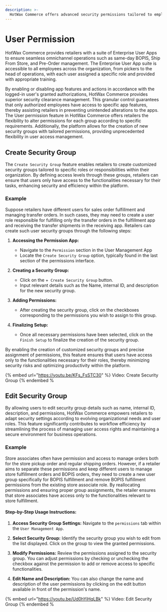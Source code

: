 ```yaml
---
description: >-
  HotWax Commerce offers advanced security permissions tailored to employee roles, ensuring operational integrity and preventing unauthorized actions across all Enterprise User Apps.
---
```


# User Permission

HotWax Commerce provides retailers with a suite of Enterprise User Apps to ensure seamless omnichannel operations such as same-day BOPIS, Ship From Store, and Pre-Order management. The Enterprise User App suite is accessible to all employees across the organization, from pickers to the head of operations, with each user assigned a specific role and provided with appropriate training.

By enabling or disabling app features and actions in accordance with the logged-in user's granted authorizations, HotWax Commerce provides superior security clearance management. This granular control guarantees that only authorized employees have access to specific app features, thereby assisting retailers in preventing unintended alterations to the apps. The User permission feature in HotWax Commerce offers retailers the flexibility to alter permissions for each group according to specific requirements. Additionally, the platform allows for the creation of new security groups with tailored permissions, providing unprecedented flexibility in user access management.

## Create Security Group

The `Create Security Group` feature enables retailers to create customized security groups tailored to specific roles or responsibilities within their organization. By defining access levels through these groups, retailers can ensure that users only have access to the functionalities necessary for their tasks, enhancing security and efficiency within the platform.

### Example

Suppose retailers have different users for sales order fulfillment and managing transfer orders. In such cases, they may need to create a user role responsible for fulfilling only the transfer orders in the fulfillment app and receiving the transfer shipments in the receiving app. Retailers can create such user security groups through the following steps:

1. **Accessing the Permission App:**
   - Navigate to the `Permission` section in the User Management App
   - Locate the `Create Security Group` option, typically found in the last section of the permissions interface.

2. **Creating a Security Group:**
   - Click on the +` Create Security Group` button.
   - Input relevant details such as the Name, internal ID, and description for the new security group.

3. **Adding Permissions:**
   - After creating the security group, click on the checkboxes corresponding to the permissions you wish to assign to this group.

4. **Finalizing Setup:**
   - Once all necessary permissions have been selected, click on the `Finish Setup` to finalize the creation of the security group.

By enabling the creation of customized security groups and precise assignment of permissions, this feature ensures that users have access only to the functionalities necessary for their roles, thereby minimizing security risks and optimizing productivity within the platform.

{% embed url="https://youtu.be/KFs_FsSTC30" %}
Video: Create Security Group
{% endembed %

## Edit Security Group

By allowing users to edit security group details such as name, internal ID, description, and permissions, HotWax Commerce empowers retailers to adapt security settings according to evolving organizational needs and user roles. This feature significantly contributes to workflow efficiency by streamlining the process of managing user access rights and maintaining a secure environment for business operations.

### Example

Store associates often have permission and access to manage orders both for the store pickup order and regular shipping orders. However, if a retailer aims to separate these permissions and keep different users to manage store fulfillment orders and BOPIS orders, they need to create a new user group specifically for BOPIS fulfillment and remove BOPIS fulfillment permissions from the existing store associate role. By reallocating permissions and ensuring proper group assignments, the retailer ensures that store associates have access only to the functionalities relevant to store fulfillment.

#### Step-by-Step Usage Instructions:

1. **Access Security Group Settings:** Navigate to the `permissions` tab within the `User Management App`.
   
2. **Select Security Group:** Identify the security group you wish to edit from the list displayed. Click on the group to view the granted permissions.

3. **Modify Permissions:** Review the permissions assigned to the security group. You can adjust permissions by checking or unchecking the checkbox against the permission to add or remove access to specific functionalities.

4. **Edit Name and Description:** You can also change the name and description of the user permissions by clicking on the edit button available in front of the permission's name.

{% embed url="https://youtu.be/Ud0hYiHqLBk" %}
Video: Edit Security Group
{% endembed %

